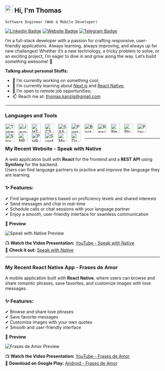 ## <img src="https://media.giphy.com/media/hvRJCLFzcasrR4ia7z/giphy.gif" width="25"> Hi, I'm Thomas 

`Software Engineer (Web & Mobile Developer)`

[![Linkedin Badge](https://img.shields.io/badge/-LinkedIn-0e76a8?style=flat-square&logo=Linkedin&logoColor=white)](https://www.linkedin.com/in/thomas-kanzig/)
[![Website Badge](https://img.shields.io/badge/Website-3b5998?style=flat-square&logo=google-chrome&logoColor=white)](https://thomaskanzig.com)
[![Telegram Badge](https://img.shields.io/badge/-Telegram-0088cc?style=flat-square&logo=Telegram&logoColor=white)](https://t.me/thomaskaenzig)

I’m a full-stack developer with a passion for crafting responsive, user-friendly applications. Always learning, always improving, and always up for new challenges! Whether it’s a new technology, a tricky problem to solve, or an exciting project, I’m eager to dive in and grow along the way. Let’s build something awesome! 🚀


**Talking about personal Stuffs:**

- 🔭 I’m currently working on something cool;
- 🌱 I’m currently learning about [Next.js](https://nextjs.org/) and [React Native](https://reactnative.dev/);
- 👯 I’m open to remote job opportunities;
- 📫 Reach me at: [thomas.kanzig@gmail.com](thomas.kanzig@gmail.com)


---
### Languages and Tools

<img align="left" alt="TypeScript" title="TypeScript" width="30px" style="padding-right:10px;" src="https://cdn.jsdelivr.net/gh/devicons/devicon/icons/typescript/typescript-plain.svg" />
<img align="left" alt="JavaScript" title="JavaScript" width="30px" style="padding-right:10px;" src="https://cdn.jsdelivr.net/gh/devicons/devicon/icons/javascript/javascript-plain.svg" />
<img align="left" alt="HTML" title="HTML" width="30px" style="padding-right:10px;" src="https://cdn.jsdelivr.net/gh/devicons/devicon/icons/html5/html5-plain.svg" />
<img align="left" alt="CSS" title="CSS" width="30px" style="padding-right:10px;" src="https://cdn.jsdelivr.net/gh/devicons/devicon/icons/css3/css3-plain.svg" />
<img align="left" alt="SASS" title="SASS" width="30px" style="padding-right:10px;" src="https://cdn.jsdelivr.net/gh/devicons/devicon/icons/sass/sass-original.svg" />
<img align="left" alt="PostCSS" title="PostCSS" width="30px" style="padding-right:10px;" src="https://cdn.jsdelivr.net/gh/devicons/devicon/icons/postcss/postcss-original.svg" />
<img align="left" alt="Bootstrap" title="Bootstrap" width="30px" style="padding-right:10px;" src="https://cdn.jsdelivr.net/gh/devicons/devicon/icons/bootstrap/bootstrap-original.svg" />
<img align="left" alt="React" title="React" width="30px" style="padding-right:10px;" src="https://cdn.jsdelivr.net/gh/devicons/devicon/icons/react/react-original.svg" />
<img align="left" alt="Next.js" title="Next.js" width="30px" style="padding-right:10px;" src="https://cdn.jsdelivr.net/gh/devicons/devicon/icons/nextjs/nextjs-original.svg" />
<img align="left" alt="NodeJS" title="NodeJS" width="30px" style="padding-right:10px;" src="https://cdn.jsdelivr.net/gh/devicons/devicon/icons/nodejs/nodejs-original.svg" />
<img align="left" alt="Playwright" title="Playwright" width="30px" style="padding-right:10px;" src="https://cdn.jsdelivr.net/gh/devicons/devicon/icons/playwright/playwright-original.svg" />
<img align="left" alt="Storybook" title="Storybook" width="30px" style="padding-right:10px;" src="https://cdn.jsdelivr.net/gh/devicons/devicon/icons/storybook/storybook-original.svg" />
<img align="left" alt="NPM" title="NPM" width="30px" style="padding-right:10px;" src="https://cdn.jsdelivr.net/gh/devicons/devicon/icons/npm/npm-original-wordmark.svg" />
<img align="left" alt="PHP" title="PHP" width="30px" style="padding-right:10px;" src="https://cdn.jsdelivr.net/gh/devicons/devicon/icons/php/php-original.svg" />
<img align="left" alt="Symfony" title="Symfony" width="30px" style="padding-right:10px;" src="https://cdn.jsdelivr.net/gh/devicons/devicon/icons/symfony/symfony-original.svg" />
<img align="left" alt="MySQL" title="MySQL" width="30px" style="padding-right:10px;" src="https://cdn.jsdelivr.net/gh/devicons/devicon/icons/mysql/mysql-original.svg" />
<img align="left" alt="Docker" title="Docker" width="30px" style="padding-right:10px;" src="https://cdn.jsdelivr.net/gh/devicons/devicon/icons/docker/docker-original.svg" />

<br />
<br />


---


### My Recent Website - Speak with Native  

A web application built with **React** for the frontend and a **REST API** using **Symfony** for the backend.   
Users can find language partners to practice and improve the language they are learning.

### **✨ Features:**
✔ Find language partners based on proficiency levels and shared interests  
✔ Send messages and chat in real-time  
✔ Schedule calls or chat sessions with your language partner  
✔ Enjoy a smooth, user-friendly interface for seamless communication  

🎥 **Preview**  

![Speak with Native Preview](https://github.com/user-attachments/assets/770e98df-4d98-4f5e-a31c-91932ab3000b)

📺 **Watch the Video Presentation:** [YouTube - Speak with Native](https://www.youtube.com/watch?v=odwf8GyZ4g4)  
🔗 **Check it out:** [Speak with Native](https://speakwithnative.com/)  


---


### My Recent React Native App - Frases de Amor  

A mobile application built with **React Native**, where users can browse and share romantic phrases, save favorites, and customize images with love messages.  

### **✨ Features:**
✔ Browse and share love phrases  
✔ Save favorite messages  
✔ Customize images with your own quotes  
✔ Smooth and user-friendly interface  

🎥 **Preview**  

![Frases de Amor Preview](https://github.com/user-attachments/assets/cc005a16-ef2d-4801-b6f0-a88ead1c6a93)


📺 **Watch the Video Presentation:** [YouTube - Frases de Amor](https://www.youtube.com/watch?v=-Vx894IBMMs)  
📲 **Download on Google Play:** [Android - Frases de Amor](https://play.google.com/store/apps/details?id=com.thomaskanzig.frasesamorosas)  



<!--
**thomaskanzig/thomaskanzig** is a ✨ _special_ ✨ repository because its `README.md` (this file) appears on your GitHub profile.

Here are some ideas to get you started:

- 🔭 I’m currently working on ...
- 🌱 I’m currently learning ...
- 👯 I’m looking to collaborate on ...
- 🤔 I’m looking for help with ...
- 💬 Ask me about ...
- 📫 How to reach me: ...
- 😄 Pronouns: ...
- ⚡ Fun fact: ...
-->
